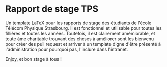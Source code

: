 # Rapport de stage TPS

Un template LaTeX pour les rapports de stage des étudiants de l'école Télécom Physique Strasbourg. Il est fonctionnel et utilisable pour toutes les fillières et toutes les années. Toutefois, il est clairement amémiorable, et toute âme charitable trouvant des choses à améliorer sont les bienvenu pour créer des pull request et arriver à un template digne d'être présenté à l'administration pour pourquoi pas, l'inclure dans l'intranet.

Enjoy, et bon stage à tous !
